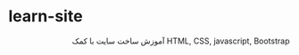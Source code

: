 # learn-site
<div style="text-align: right;direction: rtl;">  HTML, CSS, javascript, Bootstrap آموزش ساخت سایت با کمک</div>

